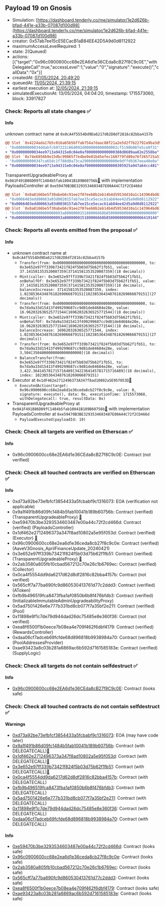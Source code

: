 ## Payload 19 on Gnosis

- Simulation: [https://dashboard.tenderly.co/me/simulator/1e2d626b-bfad-441e-a33b-07087d100d98](https://dashboard.tenderly.co/me/simulator/1e2d626b-bfad-441e-a33b-07087d100d98)
- creator: 0x57ab7ee15cE5ECacB1aB84EE42D5A9d0d8112922
- maximumAccessLevelRequired: 1
- state: 2(Queued)
- actions: [{"target":"0x96c0900600cc68e2EA6d1e36CEda8cB27f8C9c0E","withDelegateCall":true,"accessLevel":1,"value":"0","signature":"execute()","callData":"0x"}]
- createdAt: [07/05/2024, 20:49:20](https://gnosisscan.io/tx/0xb6fdf1e3e57ca0b9d771f52e4d4493ae2bf43b3cef121b8b8ef938dfc73937d0)
- queuedAt: [11/05/2024, 21:39:15](https://gnosisscan.io/tx/0x695c4baed3da6a5b84998d41bdc091daf4e98412a55055048e1a03a646babb88)
- earliest execution at: [12/05/2024, 21:39:15](https://www.epochconverter.com/countdown?q=1715549955)
- simulatedExecutionAt: 13/05/2024, 04:04:20, timestamp: 1715573060, block: 33917827
### Check: Reports all state changes :white_check_mark:

#### Info


unknown contract name at `0x0cA4f5554Dd9Da6217d62D8df2816c82bba4157b`
```diff
@@ Slot `0x4224ada17b5c016a65b5bffab754a7daac88f21a2e5d2f7b22792a9ba3d94441` @@
- "0x00000000034ddabfcb97222c86d092d000000000000002cf5190b087e5ce0f31"
+ "0x00000000034ee9713a94315e0c04e0af0000000000000388d8689aa82e2558ba"
@@ Slot `0x74e6856b9e15dbc99865f7e4be9e01b45efec160779fd89a76f265f25a511e48` @@
- "0x000000000347ca65dc1f788d0a73ca2900000000000000e9dffd9367eea40e0a"
+ "0x00000000034ee9713a94315e0c04e0af00000000000000305925a947a64cc481"
```

TransparentUpgradeableProxy at `0x9A1F491B86D09fC1484b5fab10041B189B60756b`[:ghost:](https://github.com/bgd-labs/aave-address-book "GovernanceV3Gnosis.PAYLOADS_CONTROLLER") with implementation PayloadsController at `0xe59470B3BE3293534603487E00A44C72f2CD466d`
```diff
@@ Slot `0x8a8166be5f30abeb6c91ee2f07eeb0b2eb14b4d59534d10a1c143964bd617919` @@
- "0x0066403edd00663a93d0020157ab7ee15ce5ecacb1ab84ee42d5a9d0d8112922"
+ "0x0066403edd00663a93d0030157ab7ee15ce5ecacb1ab84ee42d5a9d0d8112922"
@@ Slot `0x8a8166be5f30abeb6c91ee2f07eeb0b2eb14b4d59534d10a1c143964bd61791a` @@
- "0x000000000000000000093a800000015180006668b85000000000000000000000"
+ "0x000000000000000000093a800000015180006668b85000000000000066419144"
```


### Check: Reports all events emitted from the proposal :white_check_mark:

#### Info

- unknown contract name at `0x0cA4f5554Dd9Da6217d62D8df2816c82bba4157b`
  - `Transfer(from: 0x0000000000000000000000000000000000000000, to: 0x3e652e97ff339b73421f824f5b03d75b62f1fb51, value: 37.141581353520087359[37141581353520087359](18 decimals))`
  - `Mint(caller: 0x3e652e97ff339b73421f824f5b03d75b62f1fb51, onBehalfOf: 0x3e652e97ff339b73421f824f5b03d75b62f1fb51, value: 37.141581353520087359[37141581353520087359](18 decimals), balanceIncrease: 37141581353520087359, index: 1.023853643487618269066879151[1023853643487618269066879151](27 decimals))`
  - `Transfer(from: 0x0000000000000000000000000000000000000000, to: 0x7da9a33d15413f499299687cc9d81de84684e28e, value: 16.962032636525771544[16962032636525771544](18 decimals))`
  - `Mint(caller: 0x3e652e97ff339b73421f824f5b03d75b62f1fb51, onBehalfOf: 0x7da9a33d15413f499299687cc9d81de84684e28e, value: 16.962032636525771544[16962032636525771544](18 decimals), balanceIncrease: 16962032636525771544, index: 1.023853643487618269066879151[1023853643487618269066879151](27 decimals))`
  - `Transfer(from: 0x3e652e97ff339b73421f824f5b03d75b62f1fb51, to: 0x7da9a33d15413f499299687cc9d81de84684e28e, value: 3,504[3504000000000000000000](18 decimals))`
  - `BalanceTransfer(from: 0x3e652e97ff339b73421f824f5b03d75b62f1fb51, to: 0x7da9a33d15413f499299687cc9d81de84684e28e, value: 3,422.364145781715716489[3422364145781715716489](18 decimals), index: 1023853643487618269066879151)`
- Executor at `0x1dF462e2712496373A347f8ad10802a5E95f053D`[:ghost:](https://github.com/bgd-labs/aave-address-book "AaveV3Gnosis.ACL_ADMIN, GovernanceV3Gnosis.EXECUTOR_LVL_1")
  - `ExecutedAction(target: 0x96c0900600cc68e2ea6d1e36ceda8cb27f8c9c0e, value: 0, signature: execute(), data: 0x, executionTime: 1715573060, withDelegatecall: true, resultData: 0x)`
- TransparentUpgradeableProxy at `0x9A1F491B86D09fC1484b5fab10041B189B60756b`[:ghost:](https://github.com/bgd-labs/aave-address-book "GovernanceV3Gnosis.PAYLOADS_CONTROLLER") with implementation PayloadsController at `0xe59470B3BE3293534603487E00A44C72f2CD466d`
  - `PayloadExecuted(payloadId: 19)`

### Check: Check all targets are verified on Etherscan :white_check_mark:

#### Info

- 0x96c0900600cc68e2EA6d1e36CEda8cB27f8C9c0E: Contract (not verified) 

### Check: Check all touched contracts are verified on Etherscan :white_check_mark:

#### Info

- 0xd73a92be73efbfcf3854433a5fcbabf9c1316073: EOA (verification not applicable)
- 0x9a1f491b86d09fc1484b5fab10041b189b60756b: Contract (verified) (TransparentUpgradeableProxy) [:ghost:](https://github.com/bgd-labs/aave-address-book "GovernanceV3Gnosis.PAYLOADS_CONTROLLER")
- 0xe59470b3be3293534603487e00a44c72f2cd466d: Contract (verified) (PayloadsController) 
- 0x1df462e2712496373a347f8ad10802a5e95f053d: Contract (verified) (Executor) [:ghost:](https://github.com/bgd-labs/aave-address-book "AaveV3Gnosis.ACL_ADMIN, GovernanceV3Gnosis.EXECUTOR_LVL_1")
- 0x96c0900600cc68e2ea6d1e36ceda8cb27f8c9c0e: Contract (verified) (AaveV3Gnosis_AprilFinanceUpdate_20240421) 
- 0x3e652e97ff339b73421f824f5b03d75b62f1fb51: Contract (verified) (TransparentUpgradeableProxy) [:ghost:](https://github.com/bgd-labs/aave-address-book "AaveV3Gnosis.COLLECTOR")
- 0x2ab3580a805fb10cbad567212c70e26c1b6769ec: Contract (verified) (Collector) 
- 0x0ca4f5554dd9da6217d62d8df2816c82bba4157b: Contract (not verified) 
- 0x565cff7a77ba690fc9d860530413761d77c2ddd3: Contract (verified) (AToken) 
- 0xfb9b496519fca8473fba1af0850b6b8f476bfdb3: Contract (verified) (InitializableImmutableAdminUpgradeabilityProxy) 
- 0x5ad7501426e6e777b331bd8cb077f7a35bf2e211: Contract (verified) (Pool) 
- 0x11898e9f1c7de79d944dad26dc75485e8e360f36: Contract (not verified) 
- 0xea8f6500f1b0eece7b08ea4e709f462f6dbf4179: Contract (verified) (RewardsController) 
- 0xdaa06cf7adceb69fcfde68d896818b9938984a70: Contract (verified) (PoolAddressesProvider) 
- 0xae93423a8c03b281a6869ac6b592d7161585183e: Contract (verified) (SupplyLogic) 

### Check: Check all targets do not contain selfdestruct :white_check_mark:

#### Info

- [0x96c0900600cc68e2EA6d1e36CEda8cB27f8C9c0E](https://gnosisscan.io/address/0x96c0900600cc68e2EA6d1e36CEda8cB27f8C9c0E): Contract (looks safe)

### Check: Check all touched contracts do not contain selfdestruct :white_check_mark:

#### Warnings

- [0xd73a92be73efbfcf3854433a5fcbabf9c1316073](https://gnosisscan.io/address/0xd73a92be73efbfcf3854433a5fcbabf9c1316073): EOA (may have code later)
- [0x9a1f491b86d09fc1484b5fab10041b189b60756b](https://gnosisscan.io/address/0x9a1f491b86d09fc1484b5fab10041b189b60756b): Contract (with DELEGATECALL)[:ghost:](https://github.com/bgd-labs/aave-address-book "GovernanceV3Gnosis.PAYLOADS_CONTROLLER")
- [0x1df462e2712496373a347f8ad10802a5e95f053d](https://gnosisscan.io/address/0x1df462e2712496373a347f8ad10802a5e95f053d): Contract (with DELEGATECALL)[:ghost:](https://github.com/bgd-labs/aave-address-book "AaveV3Gnosis.ACL_ADMIN, GovernanceV3Gnosis.EXECUTOR_LVL_1")
- [0x3e652e97ff339b73421f824f5b03d75b62f1fb51](https://gnosisscan.io/address/0x3e652e97ff339b73421f824f5b03d75b62f1fb51): Contract (with DELEGATECALL)[:ghost:](https://github.com/bgd-labs/aave-address-book "AaveV3Gnosis.COLLECTOR")
- [0x0ca4f5554dd9da6217d62d8df2816c82bba4157b](https://gnosisscan.io/address/0x0ca4f5554dd9da6217d62d8df2816c82bba4157b): Contract (with DELEGATECALL)
- [0xfb9b496519fca8473fba1af0850b6b8f476bfdb3](https://gnosisscan.io/address/0xfb9b496519fca8473fba1af0850b6b8f476bfdb3): Contract (with DELEGATECALL)
- [0x5ad7501426e6e777b331bd8cb077f7a35bf2e211](https://gnosisscan.io/address/0x5ad7501426e6e777b331bd8cb077f7a35bf2e211): Contract (with DELEGATECALL)
- [0x11898e9f1c7de79d944dad26dc75485e8e360f36](https://gnosisscan.io/address/0x11898e9f1c7de79d944dad26dc75485e8e360f36): Contract (with DELEGATECALL)
- [0xdaa06cf7adceb69fcfde68d896818b9938984a70](https://gnosisscan.io/address/0xdaa06cf7adceb69fcfde68d896818b9938984a70): Contract (with DELEGATECALL)

#### Info

- [0xe59470b3be3293534603487e00a44c72f2cd466d](https://gnosisscan.io/address/0xe59470b3be3293534603487e00a44c72f2cd466d): Contract (looks safe)
- [0x96c0900600cc68e2ea6d1e36ceda8cb27f8c9c0e](https://gnosisscan.io/address/0x96c0900600cc68e2ea6d1e36ceda8cb27f8c9c0e): Contract (looks safe)
- [0x2ab3580a805fb10cbad567212c70e26c1b6769ec](https://gnosisscan.io/address/0x2ab3580a805fb10cbad567212c70e26c1b6769ec): Contract (looks safe)
- [0x565cff7a77ba690fc9d860530413761d77c2ddd3](https://gnosisscan.io/address/0x565cff7a77ba690fc9d860530413761d77c2ddd3): Contract (looks safe)
- [0xea8f6500f1b0eece7b08ea4e709f462f6dbf4179](https://gnosisscan.io/address/0xea8f6500f1b0eece7b08ea4e709f462f6dbf4179): Contract (looks safe)
- [0xae93423a8c03b281a6869ac6b592d7161585183e](https://gnosisscan.io/address/0xae93423a8c03b281a6869ac6b592d7161585183e): Contract (looks safe)

